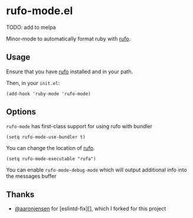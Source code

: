 # rufo-mode.el

TODO: add to melpa

Minor-mode to automatically format ruby with [rufo][].

## Usage

Ensure that you have [rufo][] installed and in your path.

Then, in your `init.el`:

```elisp
(add-hook 'ruby-mode 'rufo-mode)
```

## Options

`rufo-mode` has first-class support for using rufo with bundler

```elisp
(setq rufo-mode-use-bundler t)
```

You can change the location of [rufo][]. 

```elisp
(setq rufo-mode-executable "rufa")
```

You can enable `rufo-mode-debug-mode` which will output additional info into the messages buffer

## Thanks

* [@aaronjensen][] for [eslintd-fix][], which I forked for this project

[rufo]: https://github.com/asterite/rufo
[eslint_d-fix]: https://github.com/aaronjensen/eslintd-fix
[@aaronjensen]: https://github.com/aaronjensen
